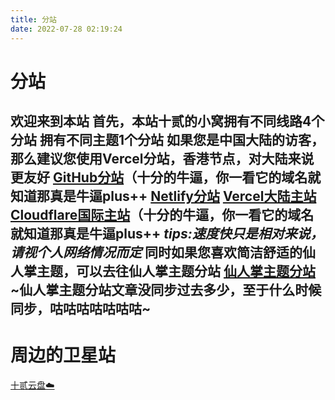 ```yaml
---
title: 分站
date: 2022-07-28 02:19:24
---
```

# 分站
欢迎来到本站
首先，本站**十贰的小窝**拥有不同线路**4**个分站
拥有不同主题**1**个分站
如果您是中国大陆的访客，那么建议您使用Vercel分站，香港节点，对大陆来说更友好
[GitHub分站](https://nbplus.gq)（十分的牛逼，你一看它的域名就知道那真是牛逼plus++
[Netlify分站](https://hehysh.netlify.app)
**[Vercel大陆主站](https://hehysh.vercel.app)**
**[Cloudflare国际主站](https://www.nbplus.tk)（十分的牛逼，你一看它的域名就知道那真是牛逼plus++**
***tips:速度快只是相对来说，请视个人网络情况而定***
同时如果您喜欢简洁舒适的仙人掌主题，可以去往仙人掌主题分站
[仙人掌主题分站](https://hehysh1.github.io)
~仙人掌主题分站文章没同步过去多少，至于什么时候同步，咕咕咕咕咕咕咕~
---
# 周边的卫星站
[十贰云盘☁️](https://onedrive-vercel-hehysh.vercel.app/zh-CN/)